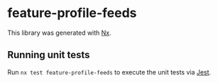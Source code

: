 # feature-profile-feeds

This library was generated with [Nx](https://nx.dev).

## Running unit tests

Run `nx test feature-profile-feeds` to execute the unit tests via [Jest](https://jestjs.io).
